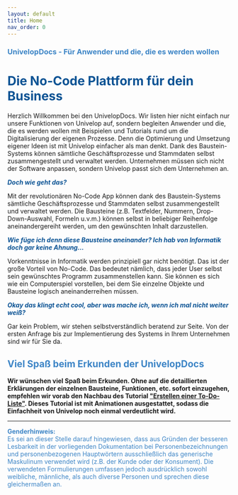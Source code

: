 ```yaml
---
layout: default
title: Home
nav_order: 0
---
```


### <span style="color:#3d85c6">UnivelopDocs - Für Anwender und die, die es werden wollen</span>  
# <span style="color:#0b5394">**Die No-Code Plattform für dein Business**</span>

Herzlich Willkommen bei den UnivelopDocs. Wir listen hier nicht einfach nur unsere Funktionen von Univelop auf,
sondern begleiten Anwender und die, die es werden wollen mit Beispielen und Tutorials rund um die Digitalisierung
der eigenen Prozesse. Denn die Optimierung und Umsetzung eigener Ideen ist mit Univelop einfacher als man denkt.
Dank des Baustein-Systems können sämtliche Geschäftsprozesse und Stammdaten selbst zusammengestellt und verwaltet werden.
Unternehmen müssen sich nicht der Software anpassen, sondern Univelop passt sich dem Unternehmen an.

<span style="color:#0b5394">***Doch wie geht das?***</span>

Mit der revolutionären No-Code App können dank des Baustein-Systems sämtliche Geschäftsprozesse und Stammdaten selbst zusammengestellt und verwaltet werden. Die Bausteine (z.B. Textfelder, Nummern, Drop-Down-Auswahl, Formeln u.v.m.) können selbst in beliebiger Reihenfolge aneinandergereiht werden, um den gewünschten Inhalt darzustellen.

<span style="color:#0b5394">***Wie füge ich denn diese Bausteine aneinander? Ich hab von Informatik doch gar keine Ahnung...***</span>

Vorkenntnisse in Informatik werden prinzipiell gar nicht benötigt. Das ist der große Vorteil von No-Code. Das bedeutet nämlich, dass jeder User selbst sein gewünschtes Programm zusammenstellen kann. Sie können es sich wie ein Computerspiel vorstellen, bei dem Sie einzelne Objekte und Bausteine logisch aneinanderreihen müssen. 

<span style="color:#0b5394">***Okay das klingt echt cool, aber was mache ich, wenn ich mal nicht weiter weiß?***</span>

Gar kein Problem, wir stehen selbstverständlich beratend zur Seite. Von der ersten Anfrage bis zur Implementierung des Systems in Ihrem Unternehmen sind wir für Sie da.

## <span style="color:#3d85c6">**Viel Spaß beim Erkunden der UnivelopDocs**</span>  
**Wir wünschen viel Spaß beim Erkunden. Ohne auf die detaillierten Erklärungen der einzelnen Bausteine, Funktionen, etc. sofort einzugehen, empfehlen wir vorab den Nachbau des Tutorial ["Erstellen einer To-Do-Liste"](/docs/tutorials/childs/to-do-list.html). Dieses Tutorial ist mit Animationen ausgestattet, sodass die Einfachheit von Univelop noch einmal verdeutlicht wird.**

---

<span style="color:#3d85c6">**Genderhinweis:**  
Es sei an dieser Stelle darauf hingewiesen, dass aus Gründen der besseren Lesbarkeit in der vorliegenden Dokumentation 
bei Personenbezeichnungen und personenbezogenen Hauptwörtern ausschließlich das generische Maskulinum verwendet wird 
(z.B. der Kunde oder der Konsument). Die verwendeten Formulierungen umfassen jedoch ausdrücklich sowohl weibliche, 
männliche, als auch diverse Personen und sprechen diese gleichermaßen an.</span>